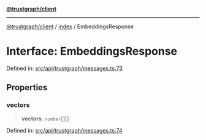 [**@trustgraph/client**](../../README.md)

***

[@trustgraph/client](../../README.md) / [index](../README.md) / EmbeddingsResponse

# Interface: EmbeddingsResponse

Defined in: [src/api/trustgraph/messages.ts:73](https://github.com/trustgraph-ai/trustgraph-ts-client/blob/edcc8c01cf9c2f58c76719d5d2aa7058546360d9/src/api/trustgraph/messages.ts#L73)

## Properties

### vectors

> **vectors**: `number`[][]

Defined in: [src/api/trustgraph/messages.ts:74](https://github.com/trustgraph-ai/trustgraph-ts-client/blob/edcc8c01cf9c2f58c76719d5d2aa7058546360d9/src/api/trustgraph/messages.ts#L74)
